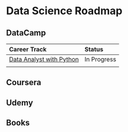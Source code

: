 # Data Science Roadmap

## DataCamp

| Career Track | Status | 
| :---- | :---- | 
| [Data Analyst with Python](https://app.datacamp.com/learn/career-tracks/data-analyst-with-python)| In Progress |
| |  |

## Coursera

## Udemy

## Books
